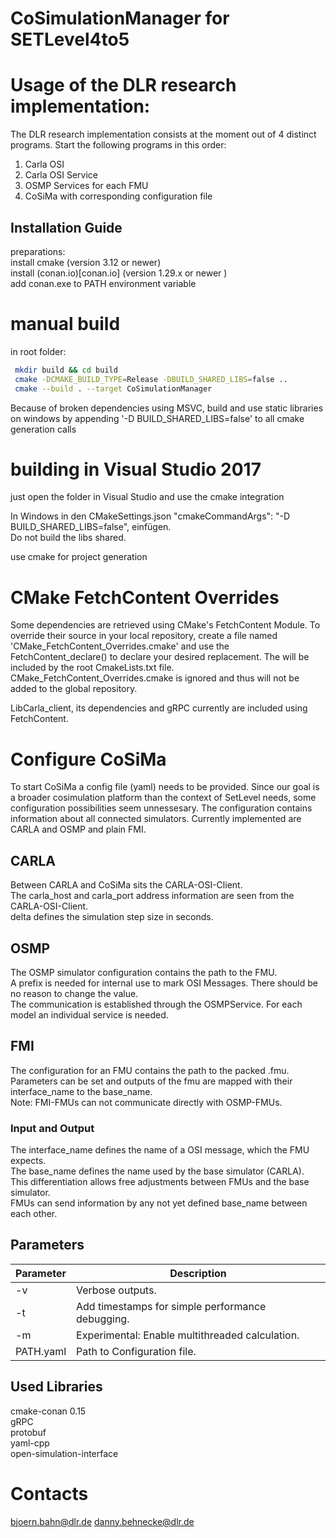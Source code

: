 # CoSimulationManager for SETLevel4to5

# Usage of the DLR research implementation:
The DLR research implementation consists at the moment out of 4 distinct programs. Start the following programs in this order:

1. Carla OSI
2. Carla OSI Service
3. OSMP Services for each FMU
4. CoSiMa with corresponding configuration file

## Installation Guide

preparations:\
install cmake (version 3.12 or newer)\
install (conan.io)[conan.io] (version 1.29.x or newer )\
add conan.exe to PATH environment variable
<!--check out submodules (git submodule update --init --recursive) to get FMI4cpp or use GIT_SUBMODULE CMake option to do so automatically during build
	- FMI4cpp is not available as conan package (might change in the future?)
	- its dependencies are installed using conan, invoked from cmake when building CoSimulationManagerLib-->

# manual build
in root folder:
```sh
 mkdir build && cd build
 cmake -DCMAKE_BUILD_TYPE=Release -DBUILD_SHARED_LIBS=false ..
 cmake --build . --target CoSimulationManager
```

 Because of broken dependencies using MSVC, build and use static libraries on windows by appending '-D BUILD_SHARED_LIBS=false' to all cmake generation calls

# building in Visual Studio 2017
just open the folder in Visual Studio and use the cmake integration

In Windows in den CMakeSettings.json "cmakeCommandArgs": "-D BUILD_SHARED_LIBS=false", einfügen.\
Do not build the libs shared.

use cmake for project generation

# CMake FetchContent Overrides
Some dependencies are retrieved using CMake's FetchContent Module. To override their source in your local repository, create a file named 'CMake_FetchContent_Overrides.cmake' and use the FetchContent_declare() to declare your desired replacement. The will be included by the root CmakeLists.txt file. CMake_FetchContent_Overrides.cmake is ignored and thus will not be added to the global repository. 

LibCarla_client, its dependencies and gRPC currently are included using FetchContent.

# Configure CoSiMa
To start CoSiMa a config file (yaml) needs to be provided. Since our goal is a broader cosimulation platform than the context of SetLevel needs, some configuration possibilities seem unnessesary.
The configuration contains information about all connected simulators.
Currently implemented are CARLA and OSMP and plain FMI.

## CARLA
Between CARLA and CoSiMa sits the CARLA-OSI-Client.\
The carla_host and carla_port address information are seen from the CARLA-OSI-Client.\
delta defines the simulation step size in seconds.

## OSMP
The OSMP simulator configuration contains the path to the FMU.\
A prefix is needed for internal use to mark OSI Messages. There should be no reason to change the value.\
The communication is established through the OSMPService. For each model an individual service is needed.

## FMI
The configuration for an FMU contains the path to the packed .fmu.\
Parameters can be set and outputs of the fmu are mapped with their interface_name to the base_name.\
Note: FMI-FMUs can not communicate directly with OSMP-FMUs.

### Input and Output
The interface_name defines the name of a OSI message, which the FMU expects.\
The base_name defines the name used by the base simulator (CARLA).\
This differentiation allows free adjustments between FMUs and the base simulator.\
FMUs can send information by any not yet defined base_name between each other.

## Parameters
| Parameter | Description |
| ------ | ------ |
| -v | Verbose outputs. |
| -t | Add timestamps for simple performance debugging. |
| -m | Experimental: Enable multithreaded calculation. |
| PATH.yaml | Path to Configuration file. |

## Used Libraries

cmake-conan 0.15\
gRPC\
protobuf\
yaml-cpp\
open-simulation-interface

# Contacts

bjoern.bahn@dlr.de
danny.behnecke@dlr.de
